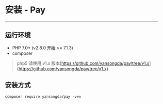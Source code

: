 # 安装 - Pay

---


## 运行环境
- PHP 7.0+ (v2.8.0 开始 >= 7.1.3)
- composer

> php5 请使用 v1.x 版本[https://github.com/yansongda/pay/tree/v1.x](https://github.com/yansongda/pay/tree/v1.x)


## 安装方式
```shell
composer require yansongda/pay -vvv
```